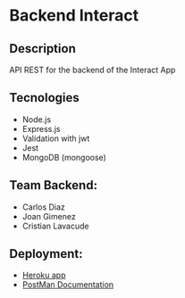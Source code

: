 # Backend Interact

## Description

API REST for the backend of the Interact App

## Tecnologies

-   Node.js
-   Express.js
-   Validation with jwt
-   Jest
-   MongoDB (mongoose)

## Team Backend:

-   Carlos Diaz
-   Joan Gimenez
-   Cristian Lavacude

## Deployment:

-   [Heroku app](https://nocountry-c5-t31.herokuapp.com/api/v1/course)
-   [PostMan Documentation](https://documenter.getpostman.com/view/18494581/Uz5NhsiG)
